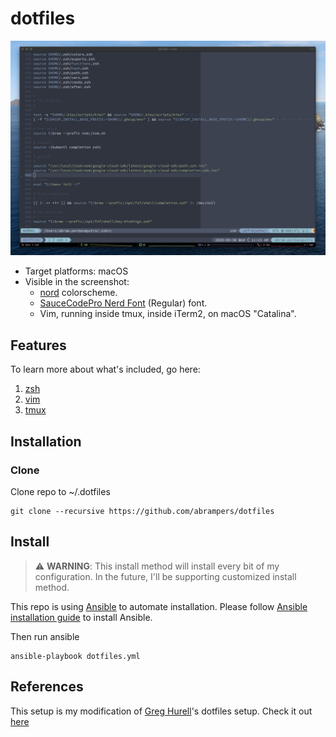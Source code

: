 # dotfiles

![Terminal](assets/terminal.png "Terminal")

* Target platforms: macOS
* Visible in the screenshot:
  * [nord](https://www.nordtheme.com) colorscheme.
  * [SauceCodePro Nerd Font](https://www.nerdfonts.com/font-downloads) (Regular) font.
  * Vim, running inside tmux, inside iTerm2, on macOS "Catalina".

## Features

To learn more about what's included, go here:
1. [zsh](https://github.com/abrampers/dotfiles/tree/master/zsh)
2. [vim](https://github.com/abrampers/dotfiles/tree/master/vim)
3. [tmux](https://github.com/abrampers/dotfiles/tree/master/tmux)

## Installation
### Clone

Clone repo to ~/.dotfiles

```sh-session
git clone --recursive https://github.com/abrampers/dotfiles
```

## Install
> ⚠️ **WARNING**: This install method will install every bit of my configuration. In the future, I'll be supporting customized install method.

This repo is using [Ansible](https://docs.ansible.com/ansible/latest/index.html) to automate installation. Please follow [Ansible installation guide](https://docs.ansible.com/ansible/latest/installation_guide/intro_installation.html#installing-ansible-on-macos) to install Ansible.

Then run ansible

```sh-session
ansible-playbook dotfiles.yml
```

## References
This setup is my modification of [Greg Hurell](https://github.com/wincent)'s dotfiles setup. Check it out [here](https://github.com/wincent/wincent)
